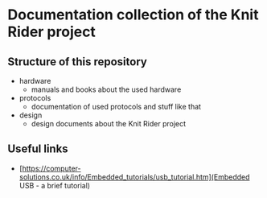 # Documentation collection of the Knit Rider project

## Structure of this repository

- hardware
    - manuals and books about the used hardware
- protocols
    - documentation of used protocols and stuff like that
- design
    - design documents about the Knit Rider project

## Useful links

- [https://computer-solutions.co.uk/info/Embedded_tutorials/usb_tutorial.htm](Embedded USB - a brief tutorial)


